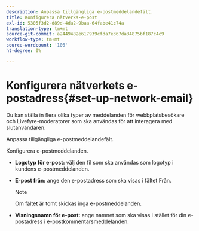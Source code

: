 ```yaml
---
description: Anpassa tillgängliga e-postmeddelandefält.
title: Konfigurera nätverks-e-post
exl-id: 5305f3d2-d89d-4da2-9baa-64fabe41c74a
translation-type: tm+mt
source-git-commit: a2449482e617939cfda7e367da34875bf187c4c9
workflow-type: tm+mt
source-wordcount: '106'
ht-degree: 0%

---
```


# Konfigurera nätverkets e-postadress{#set-up-network-email}

Du kan ställa in flera olika typer av meddelanden för webbplatsbesökare och Livefyre-moderatorer som ska användas för att interagera med slutanvändaren.

Anpassa tillgängliga e-postmeddelandefält.

Konfigurera e-postmeddelanden.

* **Logotyp för e-post:** välj den fil som ska användas som logotyp i kundens e-postmeddelanden.
* **E-post från:** ange den e-postadress som ska visas i fältet Från.

   >[!NOTE]
   >
   >Om fältet är tomt skickas inga e-postmeddelanden.

* **Visningsnamn för e-post:** ange namnet som ska visas i stället för din e-postadress i e-postkommentarsmeddelanden.
